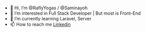 - 👋 Hi, I’m @RaflyYogas / @Saminayoh
- 👀 I’m interested in Full Stack Developer | But most is Front-End 
- 🌱 I’m currently learning Laravel, Server
- 📫 How to reach me <a href ="https://www.linkedin.com/in/raflyyogas/" target="_blank">Linkedin</a>

<!---
Saminayoh/Saminayoh is a ✨ special ✨ repository because its `README.md` (this file) appears on your GitHub profile.
You can click the Preview link to take a look at your changes.
--->
